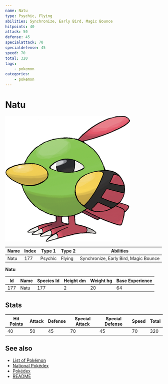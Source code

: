 ```yaml
---
name: Natu
type: Psychic, Flying
abilities: Synchronize, Early Bird, Magic Bounce
hitpoints: 40
attack: 50
defense: 45
specialattack: 70
specialdefense: 45
speed: 70
total: 320
tags:
    - pokemon
categories:
    - pokemon
---
```


# Natu


![Natu](images/177.png)

| **Name** | **Index** | **Type 1** | **Type 2** | **Abilities** |
|----|----|----|----|----|
| Natu | 177 | Psychic | Flying  | Synchronize, Early Bird, Magic Bounce |

**Natu** 




| **Id** | **Name** | **Species Id** | **Height dm** | **Weight hg** | **Base Experience** |
|--------|----------|----------------|------------|------------|---------------------|
| 177 | Natu | 177 | 2 | 20 | 64 |



## Stats

| **Hit Points** | **Attack** | **Defense** | **Special Attack** | **Special Defense** | **Speed** | **Total** |
|----------------|------------|-------------|--------------------|---------------------|-----------|-----------|
| 40 | 50 | 45 | 70 | 45 | 70 | 320 |

## See also

- [List of Pokémon](../pokemon.md)
- [National Pokédex](../national_pokedex.md)
- [Pokédex](../pokedex.md)
- [README](../README.md)
